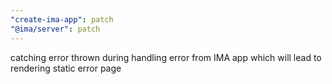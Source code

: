 ```yaml
---
"create-ima-app": patch
"@ima/server": patch
---
```


catching error thrown during handling error from IMA app which will lead to rendering static error page
